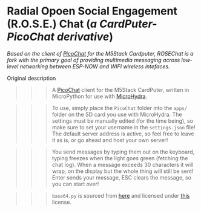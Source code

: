 # Radial Opoen Social Engagement (R.O.S.E.) Chat (_a CardPuter-PicoChat derivative_)

_Based on the client of [PicoChat](https://github.com/PixelDud/PicoChat-Server) for the M5Stack Cardputer, ROSEChat is a fork with the primary goal of providing multimedia messaging across low-level networking between ESP-NOW and WIFI wireless intefaces._

Original description

>>>A [PicoChat](https://github.com/PixelDud/PicoChat-Server) client for the M5Stack CardPuter, written in MicroPython for use with [MicroHydra](https://github.com/echo-lalia/Cardputer-MicroHydra).

>>>To use, simply place the `PicoChat` folder into the `apps/` folder on the SD card you use with MicroHydra.
The settings must be manually edited (for the time being), so make sure to set your username in the `settings.json` file! The default server address is active, so feel free to leave it as is, or go ahead and host your own server!

>>>You send messages by typing them out on the keyboard, typing freezes when the light goes green (fetching the chat log). When a message exceeds 30 characters it will wrap, on the display but the whole thing will still be sent! Enter sends your message, ESC clears the message, so you can start over!

>>>`base64.py` is sourced from [here](https://github.com/micropython/micropython-lib/blob/master/python-stdlib/base64/base64.py) and licensed under [this](https://www.python.org/download/releases/3.3.5/license/) license.
